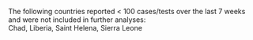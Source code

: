 The following countries reported < 100 cases/tests over the last 7 weeks and were not included in further analyses:<br>Chad, Liberia, Saint Helena, Sierra Leone
<br>
